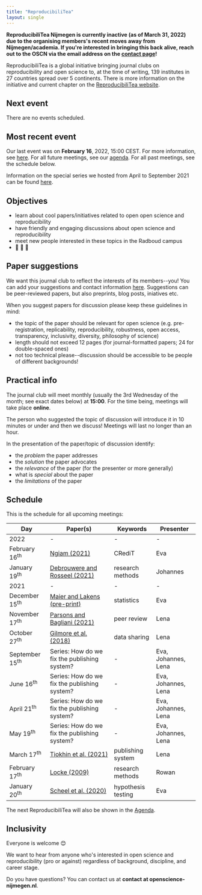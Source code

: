 ```yaml
---
title: "ReproducibiliTea"
layout: single
---
```


**ReproducibiliTea Nijmegen is currently inactive (as of March 31, 2022) due to the organising members's recent moves away from Nijmegen/academia. If you're interested in bringing this back alive, reach out to the OSCN via the email address on the [contact page](https://openscience-nijmegen.nl/_pages/contact)!**

ReproducibiliTea is a global initiative bringing journal clubs on reproducibility and open science to, at the time of writing, 139 institutes in 27 countries spread over 5 continents. There is more information on the initiative and current chapter on the [ReproducibiliTea website](https://reproducibilitea.org/).

## Next event
There are no events scheduled.
## Most recent event
Our last event was on **February 16**, 2022, 15:00 CEST. For more information, see [here](https://openscience-nijmegen.nl/reproTea21/). 
For all future meetings, see our [agenda](https://openscience-nijmegen.nl/_pages/agenda/). For all past meetings, see the schedule below.

Information on the special series we hosted from April to September 2021 can be found [here](https://openscience-nijmegen.nl/_pages/publishing_system/).

## Objectives
- learn about cool papers/initiatives related to open open science and reproducibility
- have friendly and engaging discussions about open science and reproducibility
- meet new people interested in these topics in the Radboud campus
- :tea: :tea: :tea:

## Paper suggestions
We want this journal club to reflect the interests of its members--you!
You can add your suggestions and contact information [here](https://docs.google.com/spreadsheets/d/1efHsgzEu9OqKNRk9EARDNL3gBfsPNRgbdt7-PhfWS-U/edit?usp=sharing).
Suggestions can be peer-reviewed papers, but also preprints, blog posts, iniatives etc.

When you suggest papers for discussion please keep these guidelines in mind:
- the topic of the paper should be relevant for open science (e.g.  pre-registration, replicability, reproducibility, robustness, open access, transparency, inclusivity, diversity, philosophy of science)
- length should not exceed 12 pages (for journal-formatted papers; 24 for double-spaced ones)
- not too technical please--discussion should be accessible to be people of different backgrounds!

## Practical info
The journal club will meet monthly (usually the 3rd Wednesday of the month; see exact dates below) at **15:00**. For the time being, meetings will take place **online**. 

The person who suggested the topic of discussion will introduce it in 10 minutes or under and then we discuss! Meetings will last no longer than an hour.

In the presentation of the paper/topic of discussion identify:
- the *problem* the paper addresses
- the *solution* the paper advocates
- the *relevance* of the paper (for the presenter or more generally)
- what is *special* about the paper
- the *limitations* of the paper

## Schedule
This is the schedule for all upcoming meetings:

| Day | Paper(s) | Keywords | Presenter |
|-----|----------|----------|-----------|
| 2022 | - | - | - |
| February 16<sup>th</sup> |  [Ngiam (2021)](https://www.psychologicalscience.org/observer/fully-credited-making-publishing-more-equitable) | CRediT | Eva |
| January 19<sup>th</sup> |  [Debrouwere and Rosseel (2021)](https://doi.org/10.1177/17456916211026947) | research methods | Johannes |
| 2021 | - | - | - |
| December 15<sup>th</sup> |  [Maier and Lakens (pre-print)](https://psyarxiv.com/ts4r6/) | statistics | Eva |
| November 17<sup>th</sup> |  [Parsons and Bagliani (2021)](https://doi.org/10.1016/j.tics.2021.05.003) | peer review | Lena |
| October 27<sup>th</sup> |  [Gilmore et al. (2018)](https://journals.sagepub.com/doi/full/10.1177/2515245917746500) | data sharing | Lena |
| September 15<sup>th</sup> |  Series: How do we fix the publishing system? | - | Eva, Johannes, Lena |
| June 16<sup>th</sup> |  Series: How do we fix the publishing system? | - | Eva, Johannes, Lena |
| April 21<sup>th</sup> |  Series: How do we fix the publishing system? | - | Eva, Johannes, Lena |
| May 19<sup>th</sup> |  Series: How do we fix the publishing system? | - | Eva, Johannes, Lena |
| March 17<sup>th</sup> |  [Tiokhin et al. (2021)](https://journals.plos.org/plosone/article?id=10.1371/journal.pone.0246675) | publishing system | Lena |
| February 17<sup>th</sup> |  [Locke (2009)](https://journals.sagepub.com/doi/pdf/10.1111/j.1745-6924.2009.01090.x) | research methods | Rowan |
| January 20<sup>th</sup> |  [Scheel et al. (2020)](http://leotiokhin.com/assets/uploads/Scheel_etal_2020_HypothesisTesters_PPS.pdf) | hypothesis testing | Eva |

The next ReproducibiliTea will also be shown in the [Agenda](https://openscience-nijmegen.nl/_pages/agenda/).

## Inclusivity
Everyone is welcome :blush:

We want to hear from anyone who's interested in open science and reproducibility (pro or against) regardless of background, discipline, and career stage.

Do you have questions? You can contact us at **contact at openscience-nijmegen.nl**.
